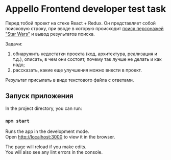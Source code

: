 # Appello Frontend developer test task

Перед тобой проект на стеке React + Redux. Он представляет собой поисковую строку, при вводе в которую происходит [поиск персонажей "Star Wars"](https://swapi.dev/api/people/) и вывод результатов поиска.

Задачи:  
1. обнаружить недостатки проекта (код, архитектура, реализация и т.д.), описать, в чем они состоят, почему так лучше не делать и как надо;  
2. рассказать, какие еще улучшения можно внести в проект.

Результат присылать в виде текстового файла с ответами.

## Запуск приложения

In the project directory, you can run:

### `npm start`

Runs the app in the development mode.<br />
Open [http://localhost:3000](http://localhost:3000) to view it in the browser.

The page will reload if you make edits.<br />
You will also see any lint errors in the console.
